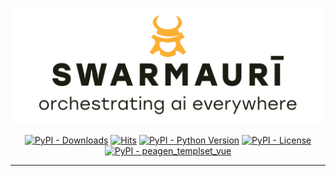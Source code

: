 ![Swarmauri Logo](https://github.com/swarmauri/swarmauri-sdk/blob/3d4d1cfa949399d7019ae9d8f296afba773dfb7f/assets/swarmauri.brand.theme.svg)

<p align="center">
    <a href="https://pypi.org/project/peagen_templset_vue/">
        <img src="https://img.shields.io/pypi/dm/peagen_templset_vue" alt="PyPI - Downloads"/></a>
    <a href="https://hits.sh/github.com/swarmauri/swarmauri-sdk/tree/master/pkgs/standards/peagen_templset_vue/">
        <img alt="Hits" src="https://hits.sh/github.com/swarmauri/swarmauri-sdk/tree/master/pkgs/standards/peagen_templset_vue.svg"/></a>
    <a href="https://pypi.org/project/peagen_templset_vue/">
        <img src="https://img.shields.io/pypi/pyversions/peagen_templset_vue" alt="PyPI - Python Version"/></a>
    <a href="https://pypi.org/project/peagen_templset_vue/">
        <img src="https://img.shields.io/pypi/l/peagen_templset_vue" alt="PyPI - License"/></a>
    <a href="https://pypi.org/project/peagen_templset_vue/">
        <img src="https://img.shields.io/pypi/v/peagen_templset_vue?label=peagen_templset_vue&color=green" alt="PyPI - peagen_templset_vue"/></a>

</p>

---

